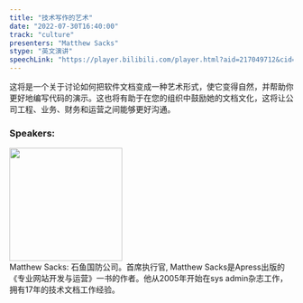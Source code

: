```yaml
---
title: "技术写作的艺术"
date: "2022-07-30T16:40:00"
track: "culture"
presenters: "Matthew Sacks"
stype: "英文演讲"
speechLink: "https://player.bilibili.com/player.html?aid=217049712&cid=806233909&page=1"
---
```

这将是一个关于讨论如何把软件文档变成一种艺术形式，使它变得自然，并帮助你更好地编写代码的演示。这也将有助于在您的组织中鼓励她的文档文化，这将让公司工程、业务、财务和运营之间能够更好沟通。
 ### Speakers: 
 <img src="images/speaker/1224.png" width="200" /><br>Matthew Sacks: 石鱼国防公司。首席执行官, Matthew Sacks是Apress出版的《专业网站开发与运营》一书的作者。他从2005年开始在sys admin杂志工作，拥有17年的技术文档工作经验。

 